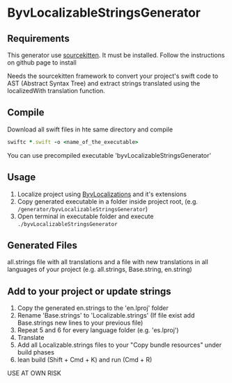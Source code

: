 # ByvLocalizableStringsGenerator

## Requirements

This generator use [sourcekitten](https://github.com/jpsim/SourceKitten). It must be installed. Follow the instructions on github page to install 

Needs the sourcekitten framework to convert your project's swift code to AST (Abstract Syntax Tree) and extract strings translated using the localizedWith translation function.

## Compile

Download all swift files in hte same directory and compile

```ruby
swiftc *.swift -o <name_of_the_executable>
```

You can use precompiled executable 'byvLocalizableStringsGenerator'

## Usage

1. Localize project using [ByvLocalizations](https://github.com/byvapps/ByvLocalizations) and it's extensions
2. Copy generated executable in a folder inside project root, (e.g. `/generator/byvLocalizableStringsGenerator`)
3. Open terminal in executable folder and execute `./byvLocalizableStringsGenerator`


## Generated Files

all.strings file with all translations and a file with new translations in all languages of your project (e.g. all.strings, Base.string, en.string)

## Add to your project or update strings

1. Copy the generated en.strings to the 'en.lproj' folder
2. Rename 'Base.strings' to 'Localizable.strings' (If file exist add Base.strings new lines to your previous file)
3. Repeat 5 and 6 for every language folder (e.g. 'es.lproj')
4. Translate
5. Add all Localizable.strings files to your "Copy bundle resources" under build phases
6. lean build (Shift + Cmd + K) and run (Cmd + R)


USE AT OWN RISK